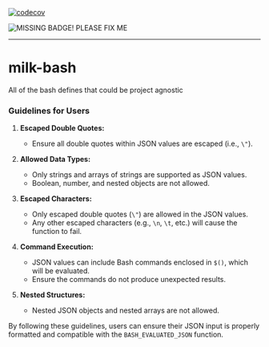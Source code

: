[![codecov](https://codecov.io/gh/ian-l-kennedy/milk-bash/graph/badge.svg?token=DMtEr45cC3)](https://codecov.io/gh/ian-l-kennedy/milk-bash)

![MISSING BADGE! PLEASE FIX ME](https://github.com/ian-l-kennedy/dockwright/actions/workflows/checks.yaml/badge.svg)

---

# milk-bash

All of the bash defines that could be project agnostic

### Guidelines for Users

1. **Escaped Double Quotes:**
   - Ensure all double quotes within JSON values are escaped (i.e., `\"`).

2. **Allowed Data Types:**
   - Only strings and arrays of strings are supported as JSON values.
   - Boolean, number, and nested objects are not allowed.

3. **Escaped Characters:**
   - Only escaped double quotes (`\"`) are allowed in the JSON values.
   - Any other escaped characters (e.g., `\n`, `\t`, etc.) will cause the function to fail.

4. **Command Execution:**
   - JSON values can include Bash commands enclosed in `$()`, which will be evaluated.
   - Ensure the commands do not produce unexpected results.

5. **Nested Structures:**
   - Nested JSON objects and nested arrays are not allowed.

By following these guidelines, users can ensure their JSON input is properly formatted and compatible with the `BASH_EVALUATED_JSON` function.

